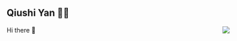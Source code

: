 
## Qiushi Yan 👨‍💻

Hi there :wave:
<img align="right" src="https://github-readme-stats.vercel.app/api?username=enixam&show_icons=true&theme=blueberry" />










